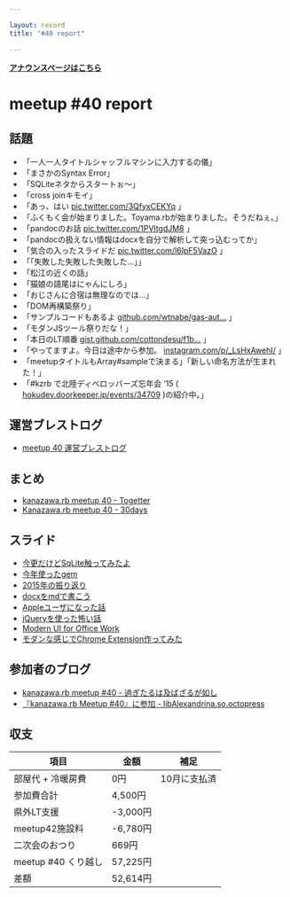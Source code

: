 ```yaml
---

layout: record
title: "#40 report"

---
```


<p> <a href="./"><strong>アナウンスページはこちら</strong></a></p>

meetup #40 report
==================

話題
----

-   「一人一人タイトルシャッフルマシンに入力するの儀」
-   「まさかのSyntax Error」
-   「SQLiteネタからスタートぉ〜」
-   「cross joinキモイ」
-   「あっ、はい [pic.twitter.com/3QfyxCEKYq](https://twitter.com/wtnabe/status/675538764060450816/photo/1) 」
-   「ふくもく会が始まりました。Toyama.rbが始まりました。そうだねぇ。」
-   「pandocのお話 [pic.twitter.com/1PVltgdJM8](https://twitter.com/wtnabe/status/675541146764898304/photo/1) 」
-   「pandocの扱えない情報はdocxを自分で解析して突っ込むってか」
-   「気合の入ったスライドだ [pic.twitter.com/l6IpF5VazO](https://twitter.com/wtnabe/status/675545994528882688/photo/1) 」
-   「「失敗した失敗した失敗した…」」
-   「松江の近くの話」
-   「猫娘の語尾はにゃんにしろ」
-   「おじさんに合宿は無理なのでは…」
-   「DOM再構築祭り」
-   「サンプルコードもあるよ [github.com/wtnabe/gas-aut…](https://github.com/wtnabe/gas-auto-complete-sample) 」
-   「モダンJSツール祭りだな！」
-   「本日のLT順番 [gist.github.com/cottondesu/f1b…](https://gist.github.com/cottondesu/f1bd23fed7faf4c3be6a) 」
-   「やってますよ。今日は途中から参加。 [instagram.com/p/_LsHxAwehI/](https://www.instagram.com/p/_LsHxAwehI/) 」
-   「meetupタイトルもArray#sampleで決まる」「新しい命名方法が生まれた！」
-   「#kzrb で北陸ディベロッパーズ忘年会 ’15 ( [hokudev.doorkeeper.jp/events/34709](https://hokudev.doorkeeper.jp/events/34709) )の紹介中。」

運営ブレストログ
----------------

-   [meetup 40 運営ブレストログ](https://github.com/kanazawarb/meetup/wiki/meetup-40-%E9%81%8B%E7%94%A8%E3%83%96%E3%83%AC%E3%82%B9%E3%83%88%E3%83%AD%E3%82%B0)

まとめ
------

-   [kanazawa.rb meetup 40 - Togetter](http://togetter.com/li/912135)
-   [Kanazawa.rb meetup 40 - 30days](http://30d.jp/kzrb/30)

スライド
--------

-   [今更だけどSqLite触ってみたよ](http://www.slideshare.net/cottondesu/sqlite-56074858)
-   [今年使ったgem](http://www.slideshare.net/MakotoTakebayashi1/kanazawarb-lt-gem)
-   [2015年の振り返り](http://www.slideshare.net/MakotoTakebayashi1/kanazawarb-40-lt)
-   [docxをmdで書こう](http://www.slideshare.net/yizawa/docxmd)
-   [Appleユーザになった話](http://www.slideshare.net/hi1280/apple-56074821)
-   [jQueryを使った怖い話](https://speakerdeck.com/noboru/jquerywoshi-tutabu-ihua)
-   [Modern UI for Office Work](https://speakerdeck.com/wtnabe/modern-ui-for-office-work)
-   [モダンな感じでChrome Extension作ってみた](http://www.slideshare.net/takumimurano505/chrome-extension-56074574)

参加者のブログ
--------------

-   [kanazawa.rb meetup #40 - 過ぎたるは及ばざるが如し](http://cotton-desu.hatenablog.com/entry/2015/12/13/154923)
-   [『kanazawa.rb Meetup #40』に参加 - libAlexandrina.so.octopress](http://octopress.phalanxware.com/blog/2015/12/13/kanazawa-rb-meetup-40-ni-sanka/)

収支
----

 | 項目                   | 金額       | 補足           |
 | ---------------------- | ---------- | -------------- |
 | 部屋代 + 冷暖房費      | 0円        | 10月に支払済   |
 | 参加費合計             | 4,500円    |                |
 | 県外LT支援             | -3,000円   |                |
 | meetup42施設料         | -6,780円   |                |
 | 二次会のおつり         | 669円      |                |
 | meetup #40 くり越し    | 57,225円   |                |
 | 差額                   | 52,614円   |                |


